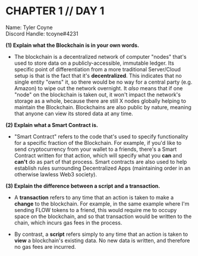 # CHAPTER 1 // DAY 1

Name: Tyler Coyne  
Discord Handle: tcoyne#4231

**(1) Explain what the Blockchain is in your own words.**

- The blockchain is a decentralized network of computer "nodes" that's used to store data on a publicly-accessible, immutable ledger. Its specific point of differentiation from a more traditional Server/Cloud setup is that is the fact that it's **decentralized**. This indicates that no single entity "owns" it, so there would be no way for a central party (e.g. Amazon) to wipe out the network overnight. It _also_ means that if one "node" on the blockchain is taken out, it won't impact the network's storage as a whole, because there are still X nodes globally helping to maintain the Blockchain. Blockchains are also public by nature, meaning that anyone can view its stored data at any time. 

**(2) Explain what a Smart Contract is.**

- "Smart Contract" refers to the code that's used to specify functionality for a specific fraction of the Blockchain. For example, if you'd like to send cryptocurrency from your wallet to a friends, there's a Smart Contract written for that action, which will specify what you **can** and **can't** do as part of that process. Smart contracts are also used to help establish rules surrounding Decentralized Apps (maintaining order in an otherwise lawless Web3 society).

**(3) Explain the difference between a script and a transaction.**

- A **transaction** refers to any time that an action is taken to make a **change** to the blockchain. For example, in the same example where I'm sending FLOW tokens to a friend, this would require me to occupy space on the blockchain, and so that transaction would be written to the chain, which incurs gas fees in the process.

- By contrast, a **script** refers simply to any time that an action is taken to **view** a blockchain's existing data. No new data is written, and therefore no gas fees are incurred.

